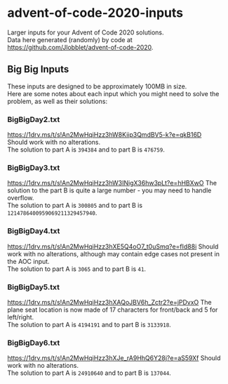# advent-of-code-2020-inputs

Larger inputs for your Advent of Code 2020 solutions.  
Data here generated (randomly) by code at https://github.com/Jlobblet/advent-of-code-2020.  

## Big Big Inputs

These inputs are designed to be approximately 100MB in size.  
Here are some notes about each input which you might need to solve the problem, as well as their solutions:  

### BigBigDay2.txt

https://1drv.ms/t/s!An2MwHqiHzz3hW8Kiip3QmdBV5-k?e=qkB16D  
Should work with no alterations.  
The solution to part A is `394384` and to part B is `476759`.

### BigBigDay3.txt

https://1drv.ms/t/s!An2MwHqiHzz3hW3INigX36hw3pLt?e=hHBXwO
The solution to the part B is quite a large number - you may need to handle overflow.  
The solution to part A is `300805` and to part B is `1214786400959069211329457940`.

### BigBigDay4.txt

https://1drv.ms/t/s!An2MwHqiHzz3hXE5Q4oO7_t0uSmq?e=fId88i
Should work with no alterations, although may contain edge cases not present in the AOC input.  
The solution to part A is `3065` and to part B is `41`.

### BigBigDay5.txt

https://1drv.ms/t/s!An2MwHqiHzz3hXAQoJBV6h_Zctr2?e=jPDvxO
The plane seat location is now made of 17 characters for front/back and 5 for left/right.  
The solution to part A is `4194191` and to part B is `3133918`.

### BigBigDay6.txt

https://1drv.ms/t/s!An2MwHqiHzz3hXJe_rA9HhQ6Y28j?e=aS59Xf
Should work with no alterations.  
The solution to part A is `24910640` and to part B is `137044`.
